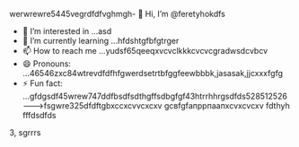 werwrewre5445vegrdfdfvghmgh- 👋 Hi, I’m @feretyhokdfs
- 👀 I’m interested in ...asd
- 🌱 I’m currently learning ...hfdshtgfbfgtrger
- 📫 How to reach me ...yudsf65qeeqxvcvclkkkcvcvcgradwsdcvbcv
- 😄 Pronouns: ...46546zxc84wtrevdfdfhfgwerdsetrtbfggfeewbbbk,jasasak,jjcxxxfgfg
- ⚡ Fun fact: ...gfdgsdf45wrew747ddfbsdfsdthgffsdbgfgf43htrrhhrgsdfds528512526
--->fsgwre325dfdftgbxccxcvvcxcxv
gcвfgfапррпаапxcvxcvcxv
fdthyh
fffdsdfds

3,
sgrrrs
